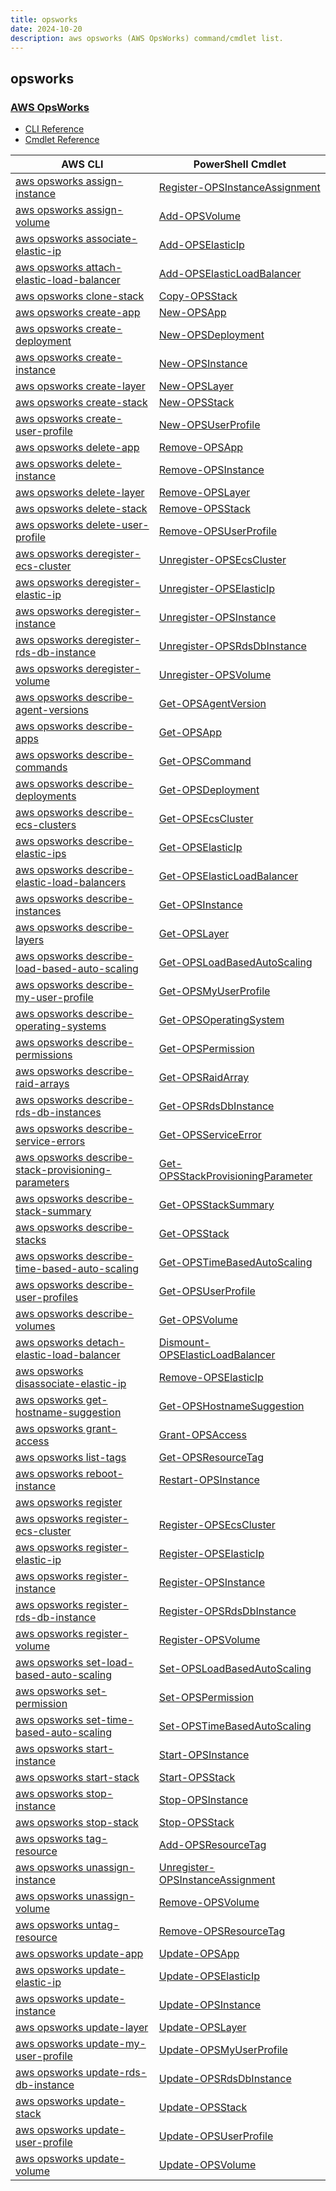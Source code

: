 ```yaml
---
title: opsworks
date: 2024-10-20
description: aws opsworks (AWS OpsWorks) command/cmdlet list.
---
```


## opsworks

### [AWS OpsWorks](https://aws.amazon.com/opsworks/)

* [CLI Reference](https://awscli.amazonaws.com/v2/documentation/api/latest/reference/opsworks/index.html)
* [Cmdlet Reference](https://docs.aws.amazon.com/powershell/latest/reference/items/AWS_OpsWorks_cmdlets.html)

|AWS CLI|PowerShell Cmdlet|
|----|----|
|[aws opsworks assign-instance](https://awscli.amazonaws.com/v2/documentation/api/latest/reference/opsworks/assign-instance.html)|[Register-OPSInstanceAssignment](https://docs.aws.amazon.com/powershell/latest/reference/items/Register-OPSInstanceAssignment.html)|
|[aws opsworks assign-volume](https://awscli.amazonaws.com/v2/documentation/api/latest/reference/opsworks/assign-volume.html)|[Add-OPSVolume](https://docs.aws.amazon.com/powershell/latest/reference/items/Add-OPSVolume.html)|
|[aws opsworks associate-elastic-ip](https://awscli.amazonaws.com/v2/documentation/api/latest/reference/opsworks/associate-elastic-ip.html)|[Add-OPSElasticIp](https://docs.aws.amazon.com/powershell/latest/reference/items/Add-OPSElasticIp.html)|
|[aws opsworks attach-elastic-load-balancer](https://awscli.amazonaws.com/v2/documentation/api/latest/reference/opsworks/attach-elastic-load-balancer.html)|[Add-OPSElasticLoadBalancer](https://docs.aws.amazon.com/powershell/latest/reference/items/Add-OPSElasticLoadBalancer.html)|
|[aws opsworks clone-stack](https://awscli.amazonaws.com/v2/documentation/api/latest/reference/opsworks/clone-stack.html)|[Copy-OPSStack](https://docs.aws.amazon.com/powershell/latest/reference/items/Copy-OPSStack.html)|
|[aws opsworks create-app](https://awscli.amazonaws.com/v2/documentation/api/latest/reference/opsworks/create-app.html)|[New-OPSApp](https://docs.aws.amazon.com/powershell/latest/reference/items/New-OPSApp.html)|
|[aws opsworks create-deployment](https://awscli.amazonaws.com/v2/documentation/api/latest/reference/opsworks/create-deployment.html)|[New-OPSDeployment](https://docs.aws.amazon.com/powershell/latest/reference/items/New-OPSDeployment.html)|
|[aws opsworks create-instance](https://awscli.amazonaws.com/v2/documentation/api/latest/reference/opsworks/create-instance.html)|[New-OPSInstance](https://docs.aws.amazon.com/powershell/latest/reference/items/New-OPSInstance.html)|
|[aws opsworks create-layer](https://awscli.amazonaws.com/v2/documentation/api/latest/reference/opsworks/create-layer.html)|[New-OPSLayer](https://docs.aws.amazon.com/powershell/latest/reference/items/New-OPSLayer.html)|
|[aws opsworks create-stack](https://awscli.amazonaws.com/v2/documentation/api/latest/reference/opsworks/create-stack.html)|[New-OPSStack](https://docs.aws.amazon.com/powershell/latest/reference/items/New-OPSStack.html)|
|[aws opsworks create-user-profile](https://awscli.amazonaws.com/v2/documentation/api/latest/reference/opsworks/create-user-profile.html)|[New-OPSUserProfile](https://docs.aws.amazon.com/powershell/latest/reference/items/New-OPSUserProfile.html)|
|[aws opsworks delete-app](https://awscli.amazonaws.com/v2/documentation/api/latest/reference/opsworks/delete-app.html)|[Remove-OPSApp](https://docs.aws.amazon.com/powershell/latest/reference/items/Remove-OPSApp.html)|
|[aws opsworks delete-instance](https://awscli.amazonaws.com/v2/documentation/api/latest/reference/opsworks/delete-instance.html)|[Remove-OPSInstance](https://docs.aws.amazon.com/powershell/latest/reference/items/Remove-OPSInstance.html)|
|[aws opsworks delete-layer](https://awscli.amazonaws.com/v2/documentation/api/latest/reference/opsworks/delete-layer.html)|[Remove-OPSLayer](https://docs.aws.amazon.com/powershell/latest/reference/items/Remove-OPSLayer.html)|
|[aws opsworks delete-stack](https://awscli.amazonaws.com/v2/documentation/api/latest/reference/opsworks/delete-stack.html)|[Remove-OPSStack](https://docs.aws.amazon.com/powershell/latest/reference/items/Remove-OPSStack.html)|
|[aws opsworks delete-user-profile](https://awscli.amazonaws.com/v2/documentation/api/latest/reference/opsworks/delete-user-profile.html)|[Remove-OPSUserProfile](https://docs.aws.amazon.com/powershell/latest/reference/items/Remove-OPSUserProfile.html)|
|[aws opsworks deregister-ecs-cluster](https://awscli.amazonaws.com/v2/documentation/api/latest/reference/opsworks/deregister-ecs-cluster.html)|[Unregister-OPSEcsCluster](https://docs.aws.amazon.com/powershell/latest/reference/items/Unregister-OPSEcsCluster.html)|
|[aws opsworks deregister-elastic-ip](https://awscli.amazonaws.com/v2/documentation/api/latest/reference/opsworks/deregister-elastic-ip.html)|[Unregister-OPSElasticIp](https://docs.aws.amazon.com/powershell/latest/reference/items/Unregister-OPSElasticIp.html)|
|[aws opsworks deregister-instance](https://awscli.amazonaws.com/v2/documentation/api/latest/reference/opsworks/deregister-instance.html)|[Unregister-OPSInstance](https://docs.aws.amazon.com/powershell/latest/reference/items/Unregister-OPSInstance.html)|
|[aws opsworks deregister-rds-db-instance](https://awscli.amazonaws.com/v2/documentation/api/latest/reference/opsworks/deregister-rds-db-instance.html)|[Unregister-OPSRdsDbInstance](https://docs.aws.amazon.com/powershell/latest/reference/items/Unregister-OPSRdsDbInstance.html)|
|[aws opsworks deregister-volume](https://awscli.amazonaws.com/v2/documentation/api/latest/reference/opsworks/deregister-volume.html)|[Unregister-OPSVolume](https://docs.aws.amazon.com/powershell/latest/reference/items/Unregister-OPSVolume.html)|
|[aws opsworks describe-agent-versions](https://awscli.amazonaws.com/v2/documentation/api/latest/reference/opsworks/describe-agent-versions.html)|[Get-OPSAgentVersion](https://docs.aws.amazon.com/powershell/latest/reference/items/Get-OPSAgentVersion.html)|
|[aws opsworks describe-apps](https://awscli.amazonaws.com/v2/documentation/api/latest/reference/opsworks/describe-apps.html)|[Get-OPSApp](https://docs.aws.amazon.com/powershell/latest/reference/items/Get-OPSApp.html)|
|[aws opsworks describe-commands](https://awscli.amazonaws.com/v2/documentation/api/latest/reference/opsworks/describe-commands.html)|[Get-OPSCommand](https://docs.aws.amazon.com/powershell/latest/reference/items/Get-OPSCommand.html)|
|[aws opsworks describe-deployments](https://awscli.amazonaws.com/v2/documentation/api/latest/reference/opsworks/describe-deployments.html)|[Get-OPSDeployment](https://docs.aws.amazon.com/powershell/latest/reference/items/Get-OPSDeployment.html)|
|[aws opsworks describe-ecs-clusters](https://awscli.amazonaws.com/v2/documentation/api/latest/reference/opsworks/describe-ecs-clusters.html)|[Get-OPSEcsCluster](https://docs.aws.amazon.com/powershell/latest/reference/items/Get-OPSEcsCluster.html)|
|[aws opsworks describe-elastic-ips](https://awscli.amazonaws.com/v2/documentation/api/latest/reference/opsworks/describe-elastic-ips.html)|[Get-OPSElasticIp](https://docs.aws.amazon.com/powershell/latest/reference/items/Get-OPSElasticIp.html)|
|[aws opsworks describe-elastic-load-balancers](https://awscli.amazonaws.com/v2/documentation/api/latest/reference/opsworks/describe-elastic-load-balancers.html)|[Get-OPSElasticLoadBalancer](https://docs.aws.amazon.com/powershell/latest/reference/items/Get-OPSElasticLoadBalancer.html)|
|[aws opsworks describe-instances](https://awscli.amazonaws.com/v2/documentation/api/latest/reference/opsworks/describe-instances.html)|[Get-OPSInstance](https://docs.aws.amazon.com/powershell/latest/reference/items/Get-OPSInstance.html)|
|[aws opsworks describe-layers](https://awscli.amazonaws.com/v2/documentation/api/latest/reference/opsworks/describe-layers.html)|[Get-OPSLayer](https://docs.aws.amazon.com/powershell/latest/reference/items/Get-OPSLayer.html)|
|[aws opsworks describe-load-based-auto-scaling](https://awscli.amazonaws.com/v2/documentation/api/latest/reference/opsworks/describe-load-based-auto-scaling.html)|[Get-OPSLoadBasedAutoScaling](https://docs.aws.amazon.com/powershell/latest/reference/items/Get-OPSLoadBasedAutoScaling.html)|
|[aws opsworks describe-my-user-profile](https://awscli.amazonaws.com/v2/documentation/api/latest/reference/opsworks/describe-my-user-profile.html)|[Get-OPSMyUserProfile](https://docs.aws.amazon.com/powershell/latest/reference/items/Get-OPSMyUserProfile.html)|
|[aws opsworks describe-operating-systems](https://awscli.amazonaws.com/v2/documentation/api/latest/reference/opsworks/describe-operating-systems.html)|[Get-OPSOperatingSystem](https://docs.aws.amazon.com/powershell/latest/reference/items/Get-OPSOperatingSystem.html)|
|[aws opsworks describe-permissions](https://awscli.amazonaws.com/v2/documentation/api/latest/reference/opsworks/describe-permissions.html)|[Get-OPSPermission](https://docs.aws.amazon.com/powershell/latest/reference/items/Get-OPSPermission.html)|
|[aws opsworks describe-raid-arrays](https://awscli.amazonaws.com/v2/documentation/api/latest/reference/opsworks/describe-raid-arrays.html)|[Get-OPSRaidArray](https://docs.aws.amazon.com/powershell/latest/reference/items/Get-OPSRaidArray.html)|
|[aws opsworks describe-rds-db-instances](https://awscli.amazonaws.com/v2/documentation/api/latest/reference/opsworks/describe-rds-db-instances.html)|[Get-OPSRdsDbInstance](https://docs.aws.amazon.com/powershell/latest/reference/items/Get-OPSRdsDbInstance.html)|
|[aws opsworks describe-service-errors](https://awscli.amazonaws.com/v2/documentation/api/latest/reference/opsworks/describe-service-errors.html)|[Get-OPSServiceError](https://docs.aws.amazon.com/powershell/latest/reference/items/Get-OPSServiceError.html)|
|[aws opsworks describe-stack-provisioning-parameters](https://awscli.amazonaws.com/v2/documentation/api/latest/reference/opsworks/describe-stack-provisioning-parameters.html)|[Get-OPSStackProvisioningParameter](https://docs.aws.amazon.com/powershell/latest/reference/items/Get-OPSStackProvisioningParameter.html)|
|[aws opsworks describe-stack-summary](https://awscli.amazonaws.com/v2/documentation/api/latest/reference/opsworks/describe-stack-summary.html)|[Get-OPSStackSummary](https://docs.aws.amazon.com/powershell/latest/reference/items/Get-OPSStackSummary.html)|
|[aws opsworks describe-stacks](https://awscli.amazonaws.com/v2/documentation/api/latest/reference/opsworks/describe-stacks.html)|[Get-OPSStack](https://docs.aws.amazon.com/powershell/latest/reference/items/Get-OPSStack.html)|
|[aws opsworks describe-time-based-auto-scaling](https://awscli.amazonaws.com/v2/documentation/api/latest/reference/opsworks/describe-time-based-auto-scaling.html)|[Get-OPSTimeBasedAutoScaling](https://docs.aws.amazon.com/powershell/latest/reference/items/Get-OPSTimeBasedAutoScaling.html)|
|[aws opsworks describe-user-profiles](https://awscli.amazonaws.com/v2/documentation/api/latest/reference/opsworks/describe-user-profiles.html)|[Get-OPSUserProfile](https://docs.aws.amazon.com/powershell/latest/reference/items/Get-OPSUserProfile.html)|
|[aws opsworks describe-volumes](https://awscli.amazonaws.com/v2/documentation/api/latest/reference/opsworks/describe-volumes.html)|[Get-OPSVolume](https://docs.aws.amazon.com/powershell/latest/reference/items/Get-OPSVolume.html)|
|[aws opsworks detach-elastic-load-balancer](https://awscli.amazonaws.com/v2/documentation/api/latest/reference/opsworks/detach-elastic-load-balancer.html)|[Dismount-OPSElasticLoadBalancer](https://docs.aws.amazon.com/powershell/latest/reference/items/Dismount-OPSElasticLoadBalancer.html)|
|[aws opsworks disassociate-elastic-ip](https://awscli.amazonaws.com/v2/documentation/api/latest/reference/opsworks/disassociate-elastic-ip.html)|[Remove-OPSElasticIp](https://docs.aws.amazon.com/powershell/latest/reference/items/Remove-OPSElasticIp.html)|
|[aws opsworks get-hostname-suggestion](https://awscli.amazonaws.com/v2/documentation/api/latest/reference/opsworks/get-hostname-suggestion.html)|[Get-OPSHostnameSuggestion](https://docs.aws.amazon.com/powershell/latest/reference/items/Get-OPSHostnameSuggestion.html)|
|[aws opsworks grant-access](https://awscli.amazonaws.com/v2/documentation/api/latest/reference/opsworks/grant-access.html)|[Grant-OPSAccess](https://docs.aws.amazon.com/powershell/latest/reference/items/Grant-OPSAccess.html)|
|[aws opsworks list-tags](https://awscli.amazonaws.com/v2/documentation/api/latest/reference/opsworks/list-tags.html)|[Get-OPSResourceTag](https://docs.aws.amazon.com/powershell/latest/reference/items/Get-OPSResourceTag.html)|
|[aws opsworks reboot-instance](https://awscli.amazonaws.com/v2/documentation/api/latest/reference/opsworks/reboot-instance.html)|[Restart-OPSInstance](https://docs.aws.amazon.com/powershell/latest/reference/items/Restart-OPSInstance.html)|
|[aws opsworks register](https://awscli.amazonaws.com/v2/documentation/api/latest/reference/opsworks/register.html)||
|[aws opsworks register-ecs-cluster](https://awscli.amazonaws.com/v2/documentation/api/latest/reference/opsworks/register-ecs-cluster.html)|[Register-OPSEcsCluster](https://docs.aws.amazon.com/powershell/latest/reference/items/Register-OPSEcsCluster.html)|
|[aws opsworks register-elastic-ip](https://awscli.amazonaws.com/v2/documentation/api/latest/reference/opsworks/register-elastic-ip.html)|[Register-OPSElasticIp](https://docs.aws.amazon.com/powershell/latest/reference/items/Register-OPSElasticIp.html)|
|[aws opsworks register-instance](https://awscli.amazonaws.com/v2/documentation/api/latest/reference/opsworks/register-instance.html)|[Register-OPSInstance](https://docs.aws.amazon.com/powershell/latest/reference/items/Register-OPSInstance.html)|
|[aws opsworks register-rds-db-instance](https://awscli.amazonaws.com/v2/documentation/api/latest/reference/opsworks/register-rds-db-instance.html)|[Register-OPSRdsDbInstance](https://docs.aws.amazon.com/powershell/latest/reference/items/Register-OPSRdsDbInstance.html)|
|[aws opsworks register-volume](https://awscli.amazonaws.com/v2/documentation/api/latest/reference/opsworks/register-volume.html)|[Register-OPSVolume](https://docs.aws.amazon.com/powershell/latest/reference/items/Register-OPSVolume.html)|
|[aws opsworks set-load-based-auto-scaling](https://awscli.amazonaws.com/v2/documentation/api/latest/reference/opsworks/set-load-based-auto-scaling.html)|[Set-OPSLoadBasedAutoScaling](https://docs.aws.amazon.com/powershell/latest/reference/items/Set-OPSLoadBasedAutoScaling.html)|
|[aws opsworks set-permission](https://awscli.amazonaws.com/v2/documentation/api/latest/reference/opsworks/set-permission.html)|[Set-OPSPermission](https://docs.aws.amazon.com/powershell/latest/reference/items/Set-OPSPermission.html)|
|[aws opsworks set-time-based-auto-scaling](https://awscli.amazonaws.com/v2/documentation/api/latest/reference/opsworks/set-time-based-auto-scaling.html)|[Set-OPSTimeBasedAutoScaling](https://docs.aws.amazon.com/powershell/latest/reference/items/Set-OPSTimeBasedAutoScaling.html)|
|[aws opsworks start-instance](https://awscli.amazonaws.com/v2/documentation/api/latest/reference/opsworks/start-instance.html)|[Start-OPSInstance](https://docs.aws.amazon.com/powershell/latest/reference/items/Start-OPSInstance.html)|
|[aws opsworks start-stack](https://awscli.amazonaws.com/v2/documentation/api/latest/reference/opsworks/start-stack.html)|[Start-OPSStack](https://docs.aws.amazon.com/powershell/latest/reference/items/Start-OPSStack.html)|
|[aws opsworks stop-instance](https://awscli.amazonaws.com/v2/documentation/api/latest/reference/opsworks/stop-instance.html)|[Stop-OPSInstance](https://docs.aws.amazon.com/powershell/latest/reference/items/Stop-OPSInstance.html)|
|[aws opsworks stop-stack](https://awscli.amazonaws.com/v2/documentation/api/latest/reference/opsworks/stop-stack.html)|[Stop-OPSStack](https://docs.aws.amazon.com/powershell/latest/reference/items/Stop-OPSStack.html)|
|[aws opsworks tag-resource](https://awscli.amazonaws.com/v2/documentation/api/latest/reference/opsworks/tag-resource.html)|[Add-OPSResourceTag](https://docs.aws.amazon.com/powershell/latest/reference/items/Add-OPSResourceTag.html)|
|[aws opsworks unassign-instance](https://awscli.amazonaws.com/v2/documentation/api/latest/reference/opsworks/unassign-instance.html)|[Unregister-OPSInstanceAssignment](https://docs.aws.amazon.com/powershell/latest/reference/items/Unregister-OPSInstanceAssignment.html)|
|[aws opsworks unassign-volume](https://awscli.amazonaws.com/v2/documentation/api/latest/reference/opsworks/unassign-volume.html)|[Remove-OPSVolume](https://docs.aws.amazon.com/powershell/latest/reference/items/Remove-OPSVolume.html)|
|[aws opsworks untag-resource](https://awscli.amazonaws.com/v2/documentation/api/latest/reference/opsworks/untag-resource.html)|[Remove-OPSResourceTag](https://docs.aws.amazon.com/powershell/latest/reference/items/Remove-OPSResourceTag.html)|
|[aws opsworks update-app](https://awscli.amazonaws.com/v2/documentation/api/latest/reference/opsworks/update-app.html)|[Update-OPSApp](https://docs.aws.amazon.com/powershell/latest/reference/items/Update-OPSApp.html)|
|[aws opsworks update-elastic-ip](https://awscli.amazonaws.com/v2/documentation/api/latest/reference/opsworks/update-elastic-ip.html)|[Update-OPSElasticIp](https://docs.aws.amazon.com/powershell/latest/reference/items/Update-OPSElasticIp.html)|
|[aws opsworks update-instance](https://awscli.amazonaws.com/v2/documentation/api/latest/reference/opsworks/update-instance.html)|[Update-OPSInstance](https://docs.aws.amazon.com/powershell/latest/reference/items/Update-OPSInstance.html)|
|[aws opsworks update-layer](https://awscli.amazonaws.com/v2/documentation/api/latest/reference/opsworks/update-layer.html)|[Update-OPSLayer](https://docs.aws.amazon.com/powershell/latest/reference/items/Update-OPSLayer.html)|
|[aws opsworks update-my-user-profile](https://awscli.amazonaws.com/v2/documentation/api/latest/reference/opsworks/update-my-user-profile.html)|[Update-OPSMyUserProfile](https://docs.aws.amazon.com/powershell/latest/reference/items/Update-OPSMyUserProfile.html)|
|[aws opsworks update-rds-db-instance](https://awscli.amazonaws.com/v2/documentation/api/latest/reference/opsworks/update-rds-db-instance.html)|[Update-OPSRdsDbInstance](https://docs.aws.amazon.com/powershell/latest/reference/items/Update-OPSRdsDbInstance.html)|
|[aws opsworks update-stack](https://awscli.amazonaws.com/v2/documentation/api/latest/reference/opsworks/update-stack.html)|[Update-OPSStack](https://docs.aws.amazon.com/powershell/latest/reference/items/Update-OPSStack.html)|
|[aws opsworks update-user-profile](https://awscli.amazonaws.com/v2/documentation/api/latest/reference/opsworks/update-user-profile.html)|[Update-OPSUserProfile](https://docs.aws.amazon.com/powershell/latest/reference/items/Update-OPSUserProfile.html)|
|[aws opsworks update-volume](https://awscli.amazonaws.com/v2/documentation/api/latest/reference/opsworks/update-volume.html)|[Update-OPSVolume](https://docs.aws.amazon.com/powershell/latest/reference/items/Update-OPSVolume.html)|

